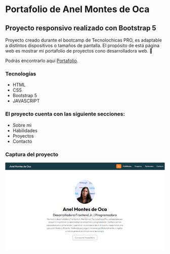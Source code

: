 # Portafolio de Anel Montes de Oca 
## Proyecto responsivo realizado con Bootstrap 5

Proyecto creado durante el bootcamp de Tecnolochicas PRO, es adaptable a distintos dispositivos o tamaños de pantalla.
El propósito de está página web es mostrar mi portafolio de proyectos cono desarrolladora web. 💜 

Podrás encontrarlo aquí [Portafolio](https://anelmontes.github.io/).

### Tecnologías

* HTML
* CSS
* Bootstrap 5
* JAVASCRIPT

### El proyecto cuenta con las siguiente secciones:

* Sobre mi
* Habilidades
* Proyectos
* Contacto

### Captura del proyecto
![Captura del proyecto](/assets/CapturaPortafolio.PNG)